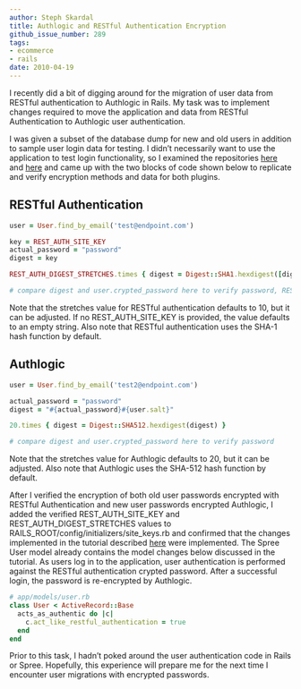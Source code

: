 ```yaml
---
author: Steph Skardal
title: Authlogic and RESTful Authentication Encryption
github_issue_number: 289
tags:
- ecommerce
- rails
date: 2010-04-19
---
```


I recently did a bit of digging around for the migration of user data from RESTful authentication to Authlogic in Rails. My task was to implement changes required to move the application and data from RESTful Authentication to Authlogic user authentication.

I was given a subset of the database dump for new and old users in addition to sample user login data for testing. I didn’t necessarily want to use the application to test login functionality, so I examined the repositories [here](https://github.com/technoweenie/restful-authentication) and [here](https://github.com/binarylogic/authlogic) and came up with the two blocks of code shown below to replicate and verify encryption methods and data for both plugins.

## RESTful Authentication

```ruby
user = User.find_by_email('test@endpoint.com')

key = REST_AUTH_SITE_KEY
actual_password = "password"
digest = key

REST_AUTH_DIGEST_STRETCHES.times { digest = Digest::SHA1.hexdigest([digest, user.salt, actual_password, key].join('--')) }

# compare digest and user.crypted_password here to verify password, REST_AUTH_SITE_KEY, and REST_AUTH_DIGEST_STRETCHES
```

Note that the stretches value for RESTful authentication defaults to 10, but it can be adjusted. If no REST_AUTH_SITE_KEY is provided, the value defaults to an empty string. Also note that RESTful authentication uses the SHA-1 hash function by default.

## Authlogic

```ruby
user = User.find_by_email('test2@endpoint.com')

actual_password = "password"
digest = "#{actual_password}#{user.salt}"

20.times { digest = Digest::SHA512.hexdigest(digest) }

# compare digest and user.crypted_password here to verify password
```

Note that the stretches value for Authlogic defaults to 20, but it can be adjusted. Also note that Authlogic uses the SHA-512 hash function by default.

After I verified the encryption of both old user passwords encrypted with RESTful Authentication and new user passwords encrypted Authlogic, I added the verified REST_AUTH_SITE_KEY and REST_AUTH_DIGEST_STRETCHES values to RAILS_ROOT/config/initializers/site_keys.rb and confirmed that the changes implemented in the tutorial described [here](https://web.archive.org/web/20100722161801/http://www.binarylogic.com/2008/11/23/tutorial-easily-migrate-from-restful_authentication-to-authlogic/) were implemented. The Spree User model already contains the model changes below discussed in the tutorial. As users log in to the application, user authentication is performed against the RESTful authentication crypted password. After a successful login, the password is re-encrypted by Authlogic.

```ruby
# app/models/user.rb
class User < ActiveRecord::Base
  acts_as_authentic do |c|
    c.act_like_restful_authentication = true
  end
end
```

Prior to this task, I hadn’t poked around the user authentication code in Rails or Spree. Hopefully, this experience will prepare me for the next time I encounter user migrations with encrypted passwords.
